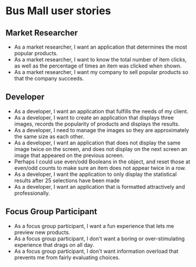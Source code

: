 # Bus Mall user stories

## Market Researcher
* As a market researcher, I want an application that determines the most popular products.
* As a market researcher, I want to know the total number of item clicks, as well as the percentage of times an item was clicked when shown.
* As a market researcher, I want my company to sell popular products so that the company succeeds.

## Developer
* As a developer, I want an application that fulfills the needs of my client.
* As a developer, I want to create an application that displays three images, records the popularity of products and displays the results.
* As a developer, I need to manage the images so they are approximately the same size as each other.
* As a developer, I want an application that does not display the same image twice on the screen, and does not display on the next screen an image that appeared on the previous screen.
* Perhaps I could use even/odd Booleans in the object, and reset those at even/odd counts to make sure an item does not appear twice in a row.
* As a developer, I want the application to only display the statistical results after 25 selections have been made
* As a developer, I want an application that is formatted attractively and professionally.

## Focus Group Participant
* As a focus group participant, I want a fun experience that lets me preview new products.
* As a focus group participant, I don't want a boring or over-stimulating experience that drags on all day.
* As a focus group participant, I don't want information overload that prevents me from fairly evaluating choices.
